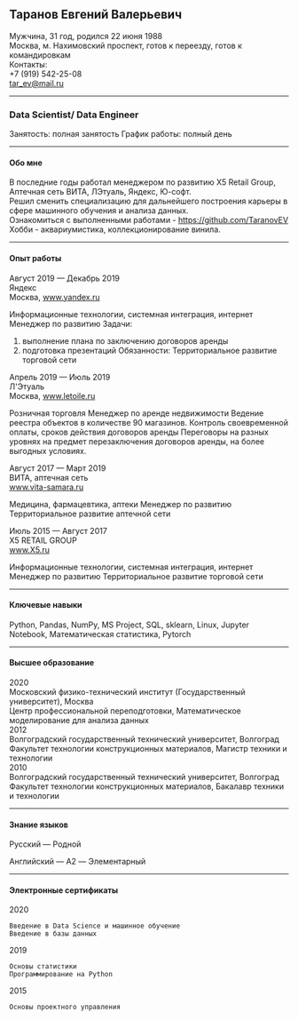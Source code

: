 Таранов Евгений Валерьевич
--
Мужчина, 31 год, родился 22 июня 1988<br>
Москва, м. Нахимовский проспект, готов к переезду, готов к командировкам<br>
Контакты:<br>
+7 (919) 542-25-08<br> 
tar_ev@mail.ru<br>
<hr>

### Data Scientist/ Data Engineer  
Занятость: полная занятость
График работы: полный день

<hr>

#### Обо мне
В последние годы работал менеджером по развитию X5 Retail Group, Аптечная сеть ВИТА, ЛЭтуаль, Яндекс, Ю-софт.<br>
Решил сменить специализацию для дальнейшего построения карьеры в сфере машинного обучения и анализа данных.<br>
Ознакомиться с выполненными работами - https://github.com/TaranovEV<br>
Хобби - аквариумистика, коллекционирование винила.

<hr>

#### Опыт работы
Август 2019 — Декабрь 2019<br>
Яндекс<br>
Москва, www.yandex.ru

Информационные технологии, системная интеграция, интернет
Менеджер по развитию
Задачи:
1. выполнение плана по заключению договоров аренды
2. подготовка презентаций
Обязанности: Территориальное развитие торговой сети

Апрель 2019 — Июль 2019 <br>
Л'Этуаль<br>
Москва, www.letoile.ru

Розничная торговля
Менеджер по аренде недвижимости
Ведение реестра объектов в количестве 90 магазинов.
Контроль своевременной оплаты, сроков действия договоров аренды
Переговоры на разных уровнях на предмет перезаключения договоров аренды, на более выгодных условиях.


Август 2017 — Март 2019<br>
ВИТА, аптечная сеть<br>
www.vita-samara.ru

Медицина, фармацевтика, аптеки
Менеджер по развитию
Территориальное развитие аптечной сети

Июль 2015 — Август 2017<br>
X5 RETAIL GROUP<br>
www.X5.ru

Информационные технологии, системная интеграция, интернет
Менеджер по развитию
Территориальное развитие торговой сети

<hr>

#### Ключевые навыки

Python,
Pandas,
NumPy,
MS Project,
SQL,
sklearn,
Linux,
Jupyter Notebook,
Математическая статистика,
Pytorch

<hr>



#### Высшее образование
2020<br>
Московский физико-технический институт (Государственный университет), Москва<br>
Центр профессиональной переподготовки, Математическое моделирование для анализа данных<br>
2012<br>
Волгоградский государственный технический университет, Волгоград<br>
Факультет технологии конструкционных материалов, Магистр техники и технологии<br>
2010<br>
Волгоградский государственный технический университет, Волгоград<br>
Факультет технологии конструкционных материалов, Бакалавр техники и технологии<br>

<hr>

#### Знание языков

Русский — Родной

Английский — A2 — Элементарный
<hr>

#### Электронные сертификаты
2020

    Введение в Data Science и машинное обучение
    Введение в базы данных

2019

    Основы статистики
    Программирование на Python

2015

    Основы проектного управления
